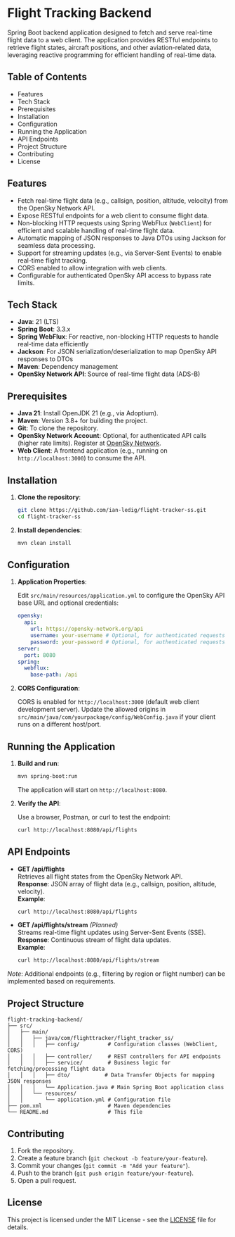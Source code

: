 # Flight Tracking Backend

Spring Boot backend application designed to fetch and serve real-time flight data to a web client. The application provides RESTful endpoints to retrieve flight states, aircraft positions, and other aviation-related data, leveraging reactive programming for efficient handling of real-time data.

## Table of Contents

- Features
- Tech Stack
- Prerequisites
- Installation
- Configuration
- Running the Application
- API Endpoints
- Project Structure
- Contributing
- License

## Features

- Fetch real-time flight data (e.g., callsign, position, altitude, velocity) from the OpenSky Network API.
- Expose RESTful endpoints for a web client to consume flight data.
- Non-blocking HTTP requests using Spring WebFlux (`WebClient`) for efficient and scalable handling of real-time flight data.
- Automatic mapping of JSON responses to Java DTOs using Jackson for seamless data processing.
- Support for streaming updates (e.g., via Server-Sent Events) to enable real-time flight tracking.
- CORS enabled to allow integration with web clients.
- Configurable for authenticated OpenSky API access to bypass rate limits.

## Tech Stack

- **Java**: 21 (LTS)
- **Spring Boot**: 3.3.x
- **Spring WebFlux**: For reactive, non-blocking HTTP requests to handle real-time data efficiently
- **Jackson**: For JSON serialization/deserialization to map OpenSky API responses to DTOs
- **Maven**: Dependency management
- **OpenSky Network API**: Source of real-time flight data (ADS-B)

## Prerequisites

- **Java 21**: Install OpenJDK 21 (e.g., via Adoptium).
- **Maven**: Version 3.8+ for building the project.
- **Git**: To clone the repository.
- **OpenSky Network Account**: Optional, for authenticated API calls (higher rate limits). Register at [OpenSky Network](https://opensky-network.org).
- **Web Client**: A frontend application (e.g., running on `http://localhost:3000`) to consume the API.

## Installation

1. **Clone the repository**:

   ```bash
   git clone https://github.com/ian-ledig/flight-tracker-ss.git
   cd flight-tracker-ss
   ```

2. **Install dependencies**:

   ```bash
   mvn clean install
   ```

## Configuration

1. **Application Properties**:

   Edit `src/main/resources/application.yml` to configure the OpenSky API base URL and optional credentials:

   ```yaml
   opensky:
     api:
       url: https://opensky-network.org/api
       username: your-username # Optional, for authenticated requests
       password: your-password # Optional, for authenticated requests
   server:
     port: 8080
   spring:
     webflux:
       base-path: /api
   ```

2. **CORS Configuration**:

   CORS is enabled for `http://localhost:3000` (default web client development server). Update the allowed origins in `src/main/java/com/yourpackage/config/WebConfig.java` if your client runs on a different host/port.

## Running the Application

1. **Build and run**:

   ```bash
   mvn spring-boot:run
   ```

   The application will start on `http://localhost:8080`.

2. **Verify the API**:

   Use a browser, Postman, or curl to test the endpoint:

   ```bash
   curl http://localhost:8080/api/flights
   ```

## API Endpoints

- **GET /api/flights**  
  Retrieves all flight states from the OpenSky Network API.  
  **Response**: JSON array of flight data (e.g., callsign, position, altitude, velocity).  
  **Example**:

  ```bash
  curl http://localhost:8080/api/flights
  ```

- **GET /api/flights/stream** *(Planned)*  
  Streams real-time flight updates using Server-Sent Events (SSE).  
  **Response**: Continuous stream of flight data updates.  
  **Example**:

  ```bash
  curl http://localhost:8080/api/flights/stream
  ```

*Note*: Additional endpoints (e.g., filtering by region or flight number) can be implemented based on requirements.

## Project Structure

```
flight-tracking-backend/
├── src/
│   ├── main/
│   │   ├── java/com/flighttracker/flight_tracker_ss/
│   │   │   ├── config/         # Configuration classes (WebClient, CORS)
│   │   │   ├── controller/     # REST controllers for API endpoints
│   │   │   ├── service/        # Business logic for fetching/processing flight data
│   │   │   ├── dto/           # Data Transfer Objects for mapping JSON responses
│   │   │   └── Application.java # Main Spring Boot application class
│   │   └── resources/
│   │       └── application.yml # Configuration file
├── pom.xml                     # Maven dependencies
└── README.md                   # This file
```

## Contributing

1. Fork the repository.
2. Create a feature branch (`git checkout -b feature/your-feature`).
3. Commit your changes (`git commit -m "Add your feature"`).
4. Push to the branch (`git push origin feature/your-feature`).
5. Open a pull request.

## License

This project is licensed under the MIT License - see the [LICENSE](LICENSE) file for details.